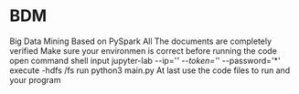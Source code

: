 # BDM
Big Data Mining Based on PySpark
All The documents are completely verified
Make sure your environmen is correct before running the code
open command shell input jupyter-lab --ip='*' --token='*' --password='*'
execute -hdfs /fs
run python3 main.py
At last use the code files to run and your program

